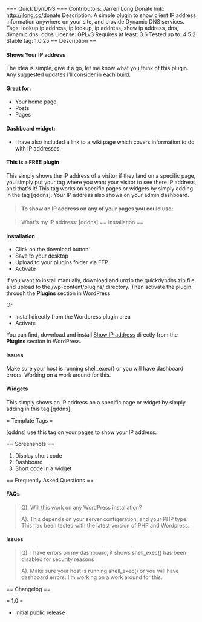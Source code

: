 === Quick DynDNS ===
Contributors: Jarren Long
Donate link: http://jlong.co/donate
Description: A simple plugin to show client IP address information anywhere on your site, and provide Dynamic DNS services.
Tags: lookup ip address, ip lookup, ip address, show ip address, dns, dynamic dns, ddns
License: GPLv3
Requires at least: 3.6
Tested up to: 4.5.2
Stable tag: 1.0.25
== Description ==
#### Shows Your IP address 
The idea is simple, give it a go, let me know what you think of this plugin. Any suggested updates I'll consider in each build.

#### Great for:
* Your home page
* Posts
* Pages

#### Dashboard widget:
* I have also included a link to a wiki page which covers information to do with IP addresses.

#### This is a FREE plugin
This simply shows the IP address of a visitor if they land on a specific page, you simply put your tag where you want your visitor to see there IP address, and that's it!
This tag works on specific pages or widgets by simply adding in the tag [qddns]. Your IP address also shows on your admin dashboard.
> #### To show an IP address on any of your pages you could use:

> What's my IP address: [qddns]
== Installation ==
#### Installation
* Click on the download button
* Save to your desktop
* Upload to your plugins folder via FTP
* Activate

If you want to install manually, download and unzip the quickdyndns.zip file and upload to the /wp-content/plugins/ directory. Then activate the plugin through the **Plugins** section in WordPress.

Or
* Install directly from the Wordpress plugin area
* Activate

You can find, download and install [Show IP address](http://wordpress.org/plugins/quickdyndns/) directly from the **Plugins** section in WordPress.

#### Issues
Make sure your host is running shell_exec() or you will have dashboard errors. Working on a work around for this.

#### Widgets

This simply shows an IP address on a specific page or widget by simply adding in this tag [qddns].

= Template Tags =

[qddns] use this tag on your pages to show your IP address.

== Screenshots ==
1. Display short code
2. Dashboard
3. Short code in a widget

== Frequently Asked Questions ==

#### FAQs
> Q). Will this work on any WordPress installation?
>
> A). This depends on your server configeration, and your PHP type. This has been tested with the latest version of PHP and Wordpress.

#### Issues
> Q). I have errors on my dashboard, it shows shell_exec() has been disabled for security reasons
>
> A). Make sure your host is running shell_exec() or you will have dashboard errors. I'm working on a work around for this.

== Changelog ==

= 1.0 =
* Initial public release
